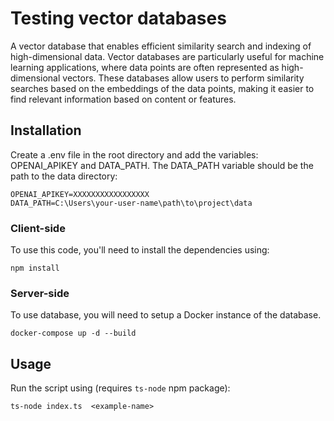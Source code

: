 # Testing vector databases
A vector database that enables efficient similarity search and indexing of high-dimensional data. Vector databases are particularly useful for machine learning applications, where data points are often represented as high-dimensional vectors. These databases allow users to perform similarity searches based on the embeddings of the data points, making it easier to find relevant information based on content or features.

## Installation
Create a .env file in the root directory and add the variables: OPENAI_APIKEY and DATA_PATH. The DATA_PATH variable should be the path to the data directory:

```
OPENAI_APIKEY=XXXXXXXXXXXXXXXXX
DATA_PATH=C:\Users\your-user-name\path\to\project\data
```

### Client-side
To use this code, you'll need to install the dependencies using:

```
npm install
```

### Server-side
To use database, you will need to setup a Docker instance of the database.

```
docker-compose up -d --build
```

## Usage
Run the script using (requires `ts-node` npm package):

```
ts-node index.ts  <example-name>
```